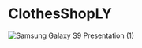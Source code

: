 # ClothesShopLY

![Samsung Galaxy S9 Presentation (1)](https://user-images.githubusercontent.com/60778267/224297328-afe39e36-0fb3-48a9-8e6b-3f88d96405fd.png)

